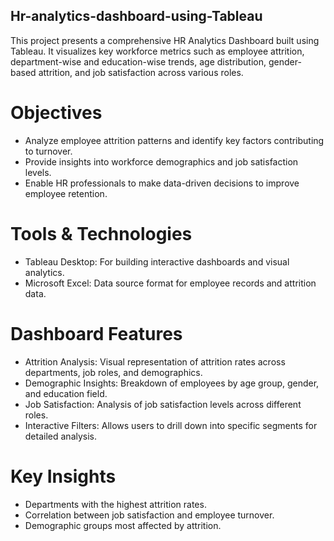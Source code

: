 ##  Hr-analytics-dashboard-using-Tableau 
This project presents a comprehensive HR Analytics Dashboard built using Tableau. It visualizes key workforce metrics such as employee attrition, department-wise and education-wise trends, age distribution, gender-based attrition, and job satisfaction across various roles. 

# Objectives   
- Analyze employee attrition patterns and identify key factors contributing to turnover.
- Provide insights into workforce demographics and job satisfaction levels.
- Enable HR professionals to make data-driven decisions to improve employee retention.
   
# Tools & Technologies 
- Tableau Desktop: For building interactive dashboards and visual analytics.    
- Microsoft Excel: Data source format for employee records and attrition data. 
    
# Dashboard Features    
- Attrition Analysis: Visual representation of attrition rates across departments, job roles, and demographics.
- Demographic Insights: Breakdown of employees by age group, gender, and education field.
- Job Satisfaction: Analysis of job satisfaction levels across different roles. 
- Interactive Filters: Allows users to drill down into specific segments for detailed analysis.

# Key Insights 
- Departments with the highest attrition rates.
- Correlation between job satisfaction and employee turnover.
- Demographic groups most affected by attrition.
